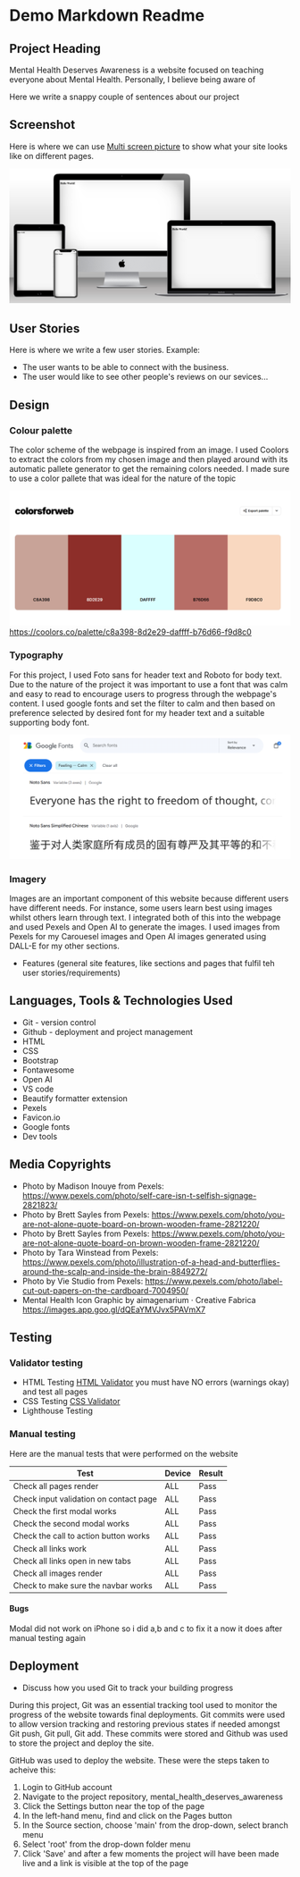 # Demo Markdown Readme

## Project Heading

Mental Health Deserves Awareness is a website focused on teaching everyone about Mental Health. Personally, I believe being aware of 

Here we write a snappy couple of sentences about our project

## Screenshot

Here is where we can use [Multi screen picture](http://techsini.com/multi-mockup/index.php) to show what your site looks like on different pages.

![Multi Device image](https://raw.githubusercontent.com/5pence/demoForYorks/refs/heads/main/assets/media/readmeDevice.png)

## User Stories

Here is where we write a few user stories. Example:

- The user wants to be able to connect with the business.
- The user would like to see other people's reviews on our sevices...

## Design

### Colour palette

The color scheme of the webpage is inspired from an image. I used Coolors to extract the colors from my chosen image and then played around with its automatic pallete generator to get the remaining colors needed. I made sure to use a color pallete that was ideal for the nature of the topic

![Coolors pallete](assets/images/pallette.png)
https://coolors.co/palette/c8a398-8d2e29-daffff-b76d66-f9d8c0

### Typography 

For this project, I used Foto sans for header text and Roboto for body text. Due to the nature of the project it was important to use a font that was calm and easy to read to encourage users to progress through the webpage's content. I used google fonts and set the filter to calm and then based on preference selected by desired font for my header text and a suitable supporting body font. 

![Filter fonts](assets/images/font.png)

### Imagery

Images are an important component of this website because different users have different needs. For instance, some users learn best using images whilst others learn through text. I  integrated both of this into the webpage and used Pexels and Open AI to generate the images. I used images from Pexels for my Carouesel images and Open AI images generated using DALL-E for my other sections. 

- Features (general site features, like sections and pages that fulfil teh user stories/requirements)

## Languages, Tools & Technologies Used

- Git - version control
- Github - deployment and project management
- HTML 
- CSS
- Bootstrap
- Fontawesome
- Open AI
- VS code
- Beautify formatter extension
- Pexels
- Favicon.io
- Google fonts
- Dev tools

## Media Copyrights

- Photo by Madison Inouye from Pexels: https://www.pexels.com/photo/self-care-isn-t-selfish-signage-2821823/
- Photo by Brett Sayles from Pexels: https://www.pexels.com/photo/you-are-not-alone-quote-board-on-brown-wooden-frame-2821220/
- Photo by Brett Sayles from Pexels: https://www.pexels.com/photo/you-are-not-alone-quote-board-on-brown-wooden-frame-2821220/
- Photo by Tara Winstead from Pexels: https://www.pexels.com/photo/illustration-of-a-head-and-butterflies-around-the-scalp-and-inside-the-brain-8849272/
- Photo by Vie Studio from Pexels: https://www.pexels.com/photo/label-cut-out-papers-on-the-cardboard-7004950/
- Mental Health Icon Graphic by aimagenarium · Creative Fabrica https://images.app.goo.gl/dQEaYMVJvx5PAVmX7

## Testing

### Validator testing

- HTML Testing [HTML Validator](https://validator.w3.org/) you must have NO errors (warnings okay) and test all pages
- CSS Testing [CSS Validator](https://jigsaw.w3.org/css-validator/)
- Lighthouse Testing

### Manual testing

Here are the manual tests that were performed on the website

| Test                    | Device     | Result       |
| ----------------------- | ---------- | ------------ |
|Check all pages render   | ALL        | Pass         |
|Check input validation on contact page          | ALL        | Pass         |
|Check the first modal works        | ALL     | Pass         |
|Check the second modal works   | ALL        | Pass         |
|Check the call to action button works   | ALL        | Pass         |
|Check all links work  | ALL        | Pass         |
|Check all links open in new tabs   | ALL        | Pass         |
|Check all images render   | ALL        | Pass         |
|Check to make sure the navbar works   | ALL        | Pass         |

#### Bugs

Modal did not work on iPhone so i did a,b and c to fix it a now it does after manual testing again

## Deployment

- Discuss how you used Git to track your building progress

During this project, Git was an essential tracking tool used to monitor the progress of the website towards final deployments. Git commits were used to allow version tracking and restoring previous states if needed amongst Git push, Git pull, Git add. These commits were stored and Github was used to store the project and deploy the site.

GitHub was used to deploy the website. These were the steps taken to acheive this:  

1. Login to GitHub account
2. Navigate to the project repository, mental_health_deserves_awareness
3. Click the Settings button near the top of the page
4. In the left-hand menu, find and click on the Pages button
5. In the Source section, choose 'main' from the drop-down, select branch menu
6. Select 'root' from the drop-down folder menu
7. Click 'Save' and after a few moments the project will have been made live and a link is visible at the top of the page